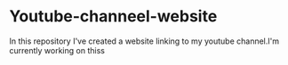 # Youtube-channeel-website
 In this repository I've created a website linking to my youtube channel.I'm currently working on thiss
